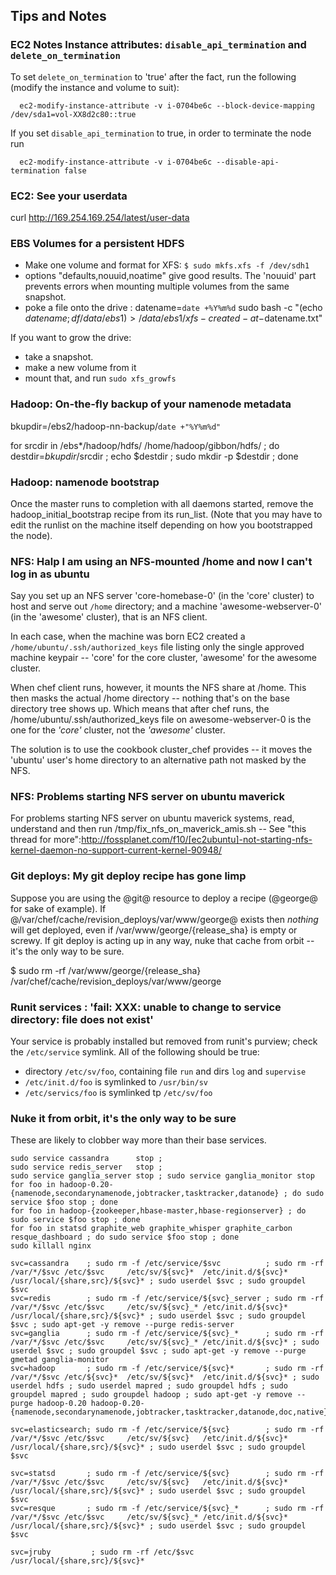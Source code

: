 ## Tips and Notes

### EC2 Notes Instance attributes: `disable_api_termination` and `delete_on_termination`

To set `delete_on_termination` to 'true' after the fact, run the following (modify the instance and volume to suit):

```
  ec2-modify-instance-attribute -v i-0704be6c --block-device-mapping /dev/sda1=vol-XX8d2c80::true
```
  
If you set `disable_api_termination` to true, in order to terminate the node run
```
  ec2-modify-instance-attribute -v i-0704be6c --disable-api-termination false
```

### EC2: See your userdata

curl http://169.254.169.254/latest/user-data


### EBS Volumes for a persistent HDFS

* Make one volume and format for XFS:
    `$ sudo mkfs.xfs -f /dev/sdh1`
* options "defaults,nouuid,noatime" give good results. The 'nouuid' part
  prevents errors when mounting multiple volumes from the same snapshot.
* poke a file onto the drive :
  datename=`date +%Y%m%d`
  sudo bash -c "(echo $datename ; df /data/ebs1 ) > /data/ebs1/xfs-created-at-$datename.txt"


If you want to grow the drive: 
* take a snapshot.
* make a new volume from it
* mount that, and run `sudo xfs_growfs`

### Hadoop: On-the-fly backup of your namenode metadata

bkupdir=/ebs2/hadoop-nn-backup/`date +"%Y%m%d"`

for srcdir in /ebs*/hadoop/hdfs/ /home/hadoop/gibbon/hdfs/  ; do
  destdir=$bkupdir/$srcdir ; echo $destdir ;
  sudo mkdir -p $destdir ;
done


### Hadoop: namenode bootstrap

Once the master runs to completion with all daemons started, remove the hadoop_initial_bootstrap recipe from its run_list. (Note that you may have to edit the runlist on the machine itself depending on how you bootstrapped the node).

### NFS: Halp I am using an NFS-mounted /home and now I can't log in as ubuntu

Say you set up an NFS server 'core-homebase-0' (in the 'core' cluster) to host and serve out `/home` directory; and a machine 'awesome-webserver-0' (in the 'awesome' cluster), that is an NFS client.

In each case, when the machine was born EC2 created a `/home/ubuntu/.ssh/authorized_keys` file listing only the single approved machine keypair -- 'core' for the core cluster, 'awesome' for the awesome cluster.

When chef client runs, however, it mounts the NFS share at /home. This then masks the actual /home directory -- nothing that's on the base directory tree shows up. Which means that after chef runs, the /home/ubuntu/.ssh/authorized_keys file on awesome-webserver-0 is the one for the *'core'* cluster, not the *'awesome'* cluster.

The solution is to use the cookbook cluster_chef provides -- it moves the 'ubuntu' user's home directory to an alternative path not masked by the NFS.


### NFS: Problems starting NFS server on ubuntu maverick 

For problems starting NFS server on ubuntu maverick systems, read, understand and then run /tmp/fix_nfs_on_maverick_amis.sh -- See "this thread for more":http://fossplanet.com/f10/[ec2ubuntu]-not-starting-nfs-kernel-daemon-no-support-current-kernel-90948/


### Git deploys: My git deploy recipe has gone limp

Suppose you are using the @git@ resource to deploy a recipe (@george@ for sake of example). If @/var/chef/cache/revision_deploys/var/www/george@ exists then *nothing* will get deployed, even if /var/www/george/{release_sha} is empty or screwy.  If git deploy is acting up in any way, nuke that cache from orbit -- it's the only way to be sure.

 $ sudo rm -rf /var/www/george/{release_sha} /var/chef/cache/revision_deploys/var/www/george

### Runit services : 'fail: XXX: unable to change to service directory: file does not exist'

Your service is probably installed but removed from runit's purview; check the `/etc/service` symlink. All of the following should be true: 

* directory `/etc/sv/foo`, containing file `run` and dirs `log` and `supervise`
* `/etc/init.d/foo`  is symlinked to `/usr/bin/sv`
* `/etc/servics/foo` is symlinked tp `/etc/sv/foo`


### Nuke it from orbit, it's the only way to be sure

These are likely to clobber way more than their base services.

    sudo service cassandra      stop ; 
    sudo service redis_server   stop ; 
    sudo service ganglia_server stop ; sudo service ganglia_monitor stop 
    for foo in hadoop-0.20-{namenode,secondarynamenode,jobtracker,tasktracker,datanode} ; do sudo service $foo stop ; done
    for foo in hadoop-{zookeeper,hbase-master,hbase-regionserver} ; do sudo service $foo stop ; done
    for foo in statsd graphite_web graphite_whisper graphite_carbon resque_dashboard ; do sudo service $foo stop ; done
    sudo killall nginx
    
    svc=cassandra    ; sudo rm -f /etc/service/$svc          ; sudo rm -rf /var/*/$svc /etc/$svc     /etc/sv/${svc}*  /etc/init.d/${svc}* /usr/local/{share,src}/${svc}* ; sudo userdel $svc ; sudo groupdel $svc 
    svc=redis        ; sudo rm -f /etc/service/${svc}_server ; sudo rm -rf /var/*/$svc /etc/$svc     /etc/sv/${svc}_* /etc/init.d/${svc}* /usr/local/{share,src}/${svc}* ; sudo userdel $svc ; sudo groupdel $svc ; sudo apt-get -y remove --purge redis-server
    svc=ganglia      ; sudo rm -f /etc/service/${svc}_*      ; sudo rm -rf /var/*/$svc /etc/$svc     /etc/sv/${svc}_* /etc/init.d/${svc}* ; sudo userdel $svc ; sudo groupdel $svc ; sudo apt-get -y remove --purge gmetad ganglia-monitor 
    svc=hadoop       ; sudo rm -f /etc/service/${svc}*       ; sudo rm -rf /var/*/$svc /etc/${svc}*  /etc/sv/${svc}*  /etc/init.d/${svc}* ; sudo userdel hdfs ; sudo userdel mapred ; sudo groupdel hdfs ; sudo groupdel mapred ; sudo groupdel hadoop ; sudo apt-get -y remove --purge hadoop-0.20 hadoop-0.20-{namenode,secondarynamenode,jobtracker,tasktracker,datanode,doc,native}

    svc=elasticsearch; sudo rm -f /etc/service/${svc}        ; sudo rm -rf /var/*/$svc /etc/$svc     /etc/sv/${svc}   /etc/init.d/${svc}* /usr/local/{share,src}/${svc}* ; sudo userdel $svc ; sudo groupdel $svc

    svc=statsd       ; sudo rm -f /etc/service/${svc}        ; sudo rm -rf /var/*/$svc /etc/$svc     /etc/sv/${svc}   /etc/init.d/${svc}* /usr/local/{share,src}/${svc}* ; sudo userdel $svc ; sudo groupdel $svc 
    svc=resque       ; sudo rm -f /etc/service/${svc}_*      ; sudo rm -rf /var/*/$svc /etc/$svc     /etc/sv/${svc}_* /etc/init.d/${svc}* /usr/local/{share,src}/${svc}* ; sudo userdel $svc ; sudo groupdel $svc 

    svc=jruby         ; sudo rm -rf /etc/$svc /usr/local/{share,src}/${svc}* 
